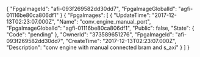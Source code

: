{
    "FpgaImageId": "afi-093f269582dd30dd7", 
    "FpgaImageGlobalId": "agfi-01116be80ca806df1"
}
{
    "FpgaImages": [
        {
            "UpdateTime": "2017-12-13T02:23:07.000Z", 
            "Name": "conv_engine_manual_port", 
            "FpgaImageGlobalId": "agfi-01116be80ca806df1", 
            "Public": false, 
            "State": {
                "Code": "pending"
            }, 
            "OwnerId": "373589651276", 
            "FpgaImageId": "afi-093f269582dd30dd7", 
            "CreateTime": "2017-12-13T02:23:07.000Z", 
            "Description": "conv engine with manual connected bram and s_axi"
        }
    ]
}

